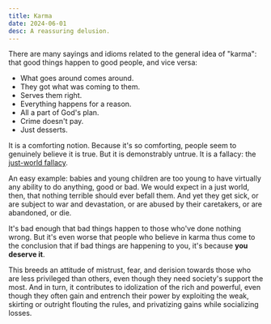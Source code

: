 ```yaml
---
title: Karma
date: 2024-06-01
desc: A reassuring delusion.
---
```


There are many sayings and idioms related to the general idea of "karma": that good things happen to good people, and vice versa:

- What goes around comes around.
- They got what was coming to them.
- Serves them right.
- Everything happens for a reason.
- All a part of God's plan.
- Crime doesn't pay.
- Just desserts.

It is a comforting notion. Because it's so comforting, people seem to genuinely believe it is true. But it is demonstrably untrue. It is a fallacy: the [just-world fallacy](https://en.wikipedia.org/wiki/Just-world_fallacy).

An easy example: babies and young children are too young to have virtually any ability to do anything, good or bad. We would expect in a just world, then, that nothing terrible should ever befall them. And yet they get sick, or are subject to war and devastation, or are abused by their caretakers, or are abandoned, or die.

It's bad enough that bad things happen to those who've done nothing wrong. But it's even worse that people who believe in karma thus come to the conclusion that if bad things are happening to you, it's because **you deserve it**.

This breeds an attitude of mistrust, fear, and derision towards those who are less privileged than others, even though they need society's support the most. And in turn, it contributes to idolization of the rich and powerful, even though they often gain and entrench their power by exploiting the weak, skirting or outright flouting the rules, and privatizing gains while socializing losses.
